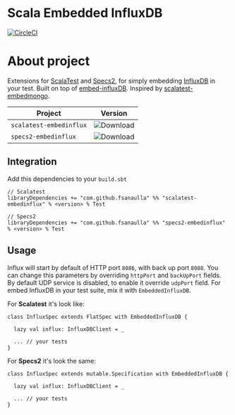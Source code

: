 # Scala Embedded InfluxDB
[![CircleCI](https://circleci.com/gh/fsanaulla/scala-embedinflux/tree/master.svg?style=shield)](https://circleci.com/gh/fsanaulla/scala-embedinflux/tree/master)
# About project
Extensions for [ScalaTest](http://www.scalatest.org/) and [Specs2](https://etorreborre.github.io/specs2/), for simply embedding [InfluxDB](https://www.influxdata.com/time-series-platform/influxdb/) in your test.
Built on top of [embed-influxDB](https://github.com/APISENSE/embed-influxDB). 
Inspired by [scalatest-embedmongo](https://github.com/SimplyScala/scalatest-embedmongo).

| Project | Version |
| ------------- | ------------- |
| `scalatest-embedinflux` | ![Download](https://img.shields.io/maven-central/v/com.github.fsanaulla/scalatest-embedinflux_2.11.svg) |
| `specs2-embedinflux` | ![Download](https://img.shields.io/maven-central/v/com.github.fsanaulla/specs2-embedinflux_2.11.svg) |

## Integration
Add this dependencies to your `build.sbt`
```
// Scalatest
libraryDependencies += "com.github.fsanaulla" %% "scalatest-embedinflux" % <version> % Test

// Specs2
libraryDependencies += "com.github.fsanaulla" %% "specs2-embedinflux" % <version> % Test
```
## Usage
Influx will start by default of HTTP port `8086`, with back up port `8088`. 
You can change this parameters by overriding `httpPort` and `backUpPort` fields. By default UDP service is disabled, to enable it override `udpPort` field.
For embed InfluxDB in your test suite, mix it with `EmbeddedInfluxDB`.

For **Scalatest** it's look like:
```
class InfluxSpec extends FlatSpec with EmbeddedInfluxDB {

  lazy val influx: InfluxDBClient = _

  ... // your tests
}
```

For **Specs2** it's look the same:
```
class InfluxSpec extends mutable.Specification with EmbeddedInfluxDB {

  lazy val influx: InfluxDBClient = _
  
  ... // your tests
}
```
